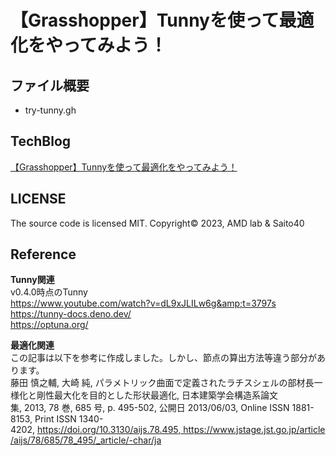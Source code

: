 # 【Grasshopper】Tunnyを使って最適化をやってみよう！

## ファイル概要

- try-tunny.gh

## TechBlog

[【Grasshopper】Tunnyを使って最適化をやってみよう！](https://amdlaboratory.com/amdblog/tunnyを使って最適化をやってみよう！/)

## LICENSE

The source code is licensed MIT. Copyright© 2023, AMD lab & Saito40

## Reference

**Tunny関連**\
v0.4.0時点のTunny\
https://www.youtube.com/watch?v=dL9xJLILw6g&amp;t=3797s \
https://tunny-docs.deno.dev/ \
https://optuna.org/

**最適化関連**\
この記事は以下を参考に作成しました。しかし、節点の算出方法等違う部分があります。\
藤田 慎之輔, 大崎 純, パラメトリック曲面で定義されたラチスシェルの部材長一様化と剛性最大化を目的とした形状最適化, 日本建築学会構造系論文集, 2013, 78 巻, 685 号, p. 495-502, 公開日 2013/06/03, Online ISSN 1881-8153, Print ISSN 1340-4202, https://doi.org/10.3130/aijs.78.495, https://www.jstage.jst.go.jp/article/aijs/78/685/78_495/_article/-char/ja

